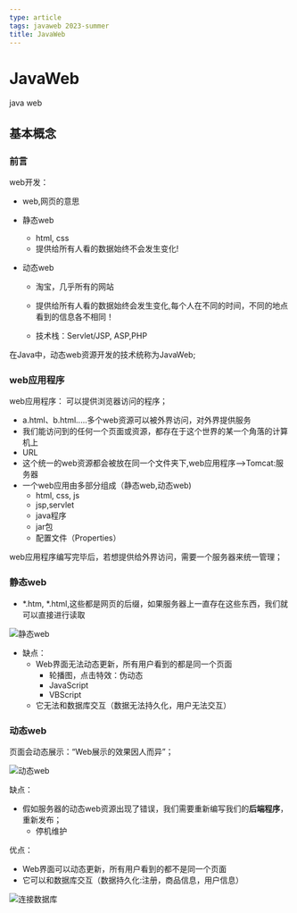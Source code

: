 ```yaml
---
type: article
tags: javaweb 2023-summer
title: JavaWeb 
---
```


# JavaWeb

java web

## 基本概念

### 前言

web开发：

- web,网页的意思

- 静态web

  - html, css
  - 提供给所有人看的数据始终不会发生变化!

- 动态web

  - 淘宝，几乎所有的网站

  - 提供给所有人看的数据始终会发生变化,每个人在不同的时间，不同的地点看到的信息各不相同！
  - 技术栈：Servlet/JSP, ASP,PHP

在Java中，动态web资源开发的技术统称为JavaWeb;

### web应用程序

web应用程序： 可以提供浏览器访问的程序；

- a.html、b.html.....多个web资源可以被外界访问，对外界提供服务
- 我们能访问到的任何一个页面或资源，都存在于这个世界的某一个角落的计算机上
- URL
- 这个统一的web资源都会被放在同一个文件夹下,web应用程序-->Tomcat:服务器
- 一个web应用由多部分组成（静态web,动态web)
  - html, css, js
  - jsp,servlet
  - java程序
  - jar包
  - 配置文件（Properties）

web应用程序编写完毕后，若想提供给外界访问，需要一个服务器来统一管理；

### 静态web

- *.htm,  *.html,这些都是网页的后缀，如果服务器上一直存在这些东西，我们就可以直接进行读取

![静态web](https://monkifantasy.me/blog/assets/javaweb1.png)

- 缺点：
  - Web界面无法动态更新，所有用户看到的都是同一个页面
    - 轮播图，点击特效：伪动态
    - JavaScript
    - VBScript
  - 它无法和数据库交互（数据无法持久化，用户无法交互）

### 动态web

页面会动态展示：“Web展示的效果因人而异”；

![动态web](https://monkifantasy.me/blog/assets/javaweb2.png)

缺点：

- 假如服务器的动态web资源出现了错误，我们需要重新编写我们的**后端程序**，重新发布；
  - 停机维护

优点：

- Web界面可以动态更新，所有用户看到的都不是同一个页面
- 它可以和数据库交互（数据持久化:注册，商品信息，用户信息）

![连接数据库](https://monkifantasy.me/blog/assets/javaweb3.png)

